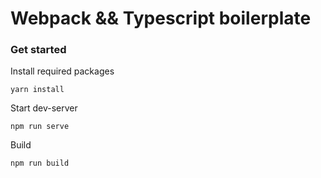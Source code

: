 # Webpack && Typescript boilerplate


### Get started

Install required packages
```
yarn install
```

Start dev-server
```
npm run serve
```

Build
```
npm run build
```
